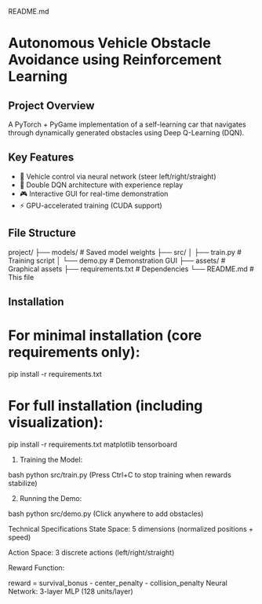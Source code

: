 README.md

# Autonomous Vehicle Obstacle Avoidance using Reinforcement Learning

## Project Overview
A PyTorch + PyGame implementation of a self-learning car that navigates through dynamically generated obstacles using Deep Q-Learning (DQN).

## Key Features
- 🚗 Vehicle control via neural network (steer left/right/straight)
- 🧠 Double DQN architecture with experience replay
- 🎮 Interactive GUI for real-time demonstration
- ⚡ GPU-accelerated training (CUDA support)

## File Structure
project/
├── models/ # Saved model weights
├── src/
│ ├── train.py # Training script
│ └── demo.py # Demonstration GUI
├── assets/ # Graphical assets
├── requirements.txt # Dependencies
└── README.md # This file


## Installation
# For minimal installation (core requirements only):
pip install -r requirements.txt

# For full installation (including visualization):
pip install -r requirements.txt matplotlib tensorboard
1. Training the Model:

bash
python src/train.py
(Press Ctrl+C to stop training when rewards stabilize)

2. Running the Demo:

bash
python src/demo.py
(Click anywhere to add obstacles)

Technical Specifications
State Space: 5 dimensions (normalized positions + speed)

Action Space: 3 discrete actions (left/right/straight)

Reward Function:


reward = survival_bonus - center_penalty - collision_penalty
Neural Network: 3-layer MLP (128 units/layer)
